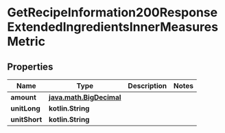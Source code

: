 
# GetRecipeInformation200ResponseExtendedIngredientsInnerMeasuresMetric

## Properties
Name | Type | Description | Notes
------------ | ------------- | ------------- | -------------
**amount** | [**java.math.BigDecimal**](java.math.BigDecimal.md) |  | 
**unitLong** | **kotlin.String** |  | 
**unitShort** | **kotlin.String** |  | 




